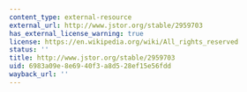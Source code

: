 ```yaml
---
content_type: external-resource
external_url: http://www.jstor.org/stable/2959703
has_external_license_warning: true
license: https://en.wikipedia.org/wiki/All_rights_reserved
status: ''
title: http://www.jstor.org/stable/2959703
uid: 6983a09e-8e69-40f3-a8d5-28ef15e56fdd
wayback_url: ''
---
```

